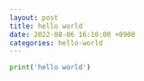```yaml
---
layout: post
title: hello world
date: 2022-08-06 16:10:00 +0900
categories: hello-world
---
```


```python
print('hello world')
```